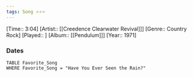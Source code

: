 ```yaml
---
tags: Song ⭐⭐⭐ 
---
```

[Time:: 3:04]
[Artist:: [[Creedence Clearwater Revival]]]
[Genre:: Country Rock]
[Played:: ]
[Album:: [[Pendulum]]]
[Year:: 1971]
### Dates
````dataview
TABLE Favorite_Song
WHERE Favorite_Song = "Have You Ever Seen the Rain?"
````